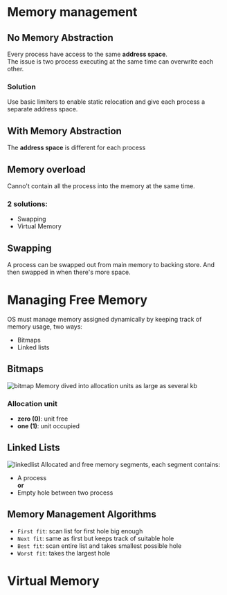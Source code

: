 # Memory management

## No Memory Abstraction

Every process have access to the same **address space**.    
The issue is two process executing at the same time can overwrite each other.

### Solution
Use basic limiters to enable static relocation and give each process a separate address space.

## With Memory Abstraction

The **address space** is different for each process

## Memory overload

Canno't contain all the process into the memory at the same time.

### 2 solutions:
- Swapping
- Virtual Memory

## Swapping 
A process can be swapped out from main memory to backing store. And then swapped in when there's more space.

# Managing Free Memory
OS must manage memory assigned dynamically by keeping track of memory usage, two ways: 
- Bitmaps
- Linked lists

## Bitmaps
![bitmap](https://user-images.githubusercontent.com/19282069/118846713-4a57b300-b8cd-11eb-9f11-76327a04822c.png)
Memory dived into allocation units as large as several kb
### Allocation unit
- **zero (0)**: unit free
- **one (1)**: unit occupied

## Linked Lists
![linkedlist](https://user-images.githubusercontent.com/19282069/118846866-7115e980-b8cd-11eb-9a8f-0dad535e7a6e.png)
Allocated and free memory segments, each segment contains:
- A process     
**or**      
- Empty hole between two process

## Memory Management Algorithms
- `First fit`: scan list for first hole big enough
- `Next fit`: same as first but keeps track of suitable hole
- `Best fit`: scan entire list and takes smallest possible hole
- `Worst fit`: takes the largest hole

# Virtual Memory
